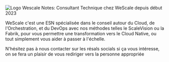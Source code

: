 <!-- .slide: data-background-color="white" -->
<img
    data-src="common/assets/wescale.png"
    alt="Logo Wescale"
/>
Notes: Consultant Technique chez WeScale depuis début 2023

WeScale c'est une ESN spécialisée dans le conseil autour du Cloud, de l'Orchestration, et du DevOps avec nos méthodes telles le ScaleVision ou la Fabrik, pour vous permettre une transformation vers le Cloud Native, ou tout simplement vous aider à passer à l'échelle.

N'hésitez pas à nous contacter sur les résals socials si ça vous
intéresse, on se fera un plaisir de vous rediriger vers la personne appropriée
